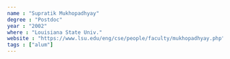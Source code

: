 ```yaml
---
name : "Supratik Mukhopadhyay"
degree : "Postdoc"
year : "2002"
where : "Louisiana State Univ."
website : "https://www.lsu.edu/eng/cse/people/faculty/mukhopadhyay.php"
tags : ["alum"]
---
```

